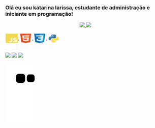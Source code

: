 ### Olá eu sou katarina larissa, estudante de administração e iniciante em programação!
<div align="center"> 
  <a href="https://github.com/katarinalarissa"> 
    <img height="180em" src="https://github-readme-stats.vercel.app/api?username=katarinalarissa&show_icons=true&theme=gruvbox&include_all_commits=true&count_private=true"/> 
    <img height="180em" src="https://github-readme-stats.vercel.app/api/top-langs/?username=katarinalarissa&layout=compact&langs_count=7&theme=gruvbox"/> 
    </div> 
  <div style="display: inline_block"><br> 
    <img align="center" alt="kat-js" height="30" width="40" src="https://raw.githubusercontent.com/devicons/devicon/master/icons/javascript/javascript-plain.svg"> 
    <img align="center" alt="kat-html" height="30" width="40" src="https://raw.githubusercontent.com/devicons/devicon/master/icons/html5/html5-original.svg"> 
    <img align="center" alt="kat-css" height="30" width="40" src="https://raw.githubusercontent.com/devicons/devicon/master/icons/css3/css3-original.svg"> 
    <img align="center" alt="kat-python" height="30" width="40" src="https://raw.githubusercontent.com/devicons/devicon/master/icons/python/python-original.svg"> 
  </div> 
  
  ## 
  
  <div> 
    <a href="https://www.instagram.com/katarina.larissa/" target="_blank"><img src="https://img.shields.io/badge/-instagram-%23e4405f?style=for-the-badge&logo=instagram&logocolor=white" target="_blank"></a> 
    <a href = "mailto:katarina.nascimento.p@gmail.com"><img src="https://img.shields.io/badge/-gmail-%23333?style=for-the-badge&logo=gmail&logocolor=white" target="_blank"></a> 
    <a href="https://www.linkedin.com/mwlite/in/katarina-lira-b142b8221" target="_blank"><img src="https://img.shields.io/badge/-linkedin-%230077b5?style=for-the-badge&logo=linkedin&logocolor=white" target="_blank"></a> 

   ![snake animation](https://github.com/KatarinaLarissa/KatarinaLarissa/blob/output/github-contribution-grid-snake.svg) 
  </div>
